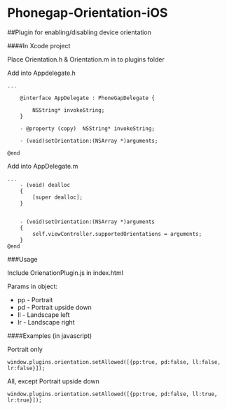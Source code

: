 Phonegap-Orientation-iOS
========================

##Plugin for enabling/disabling device orientation

####In Xcode project

Place Orientation.h & Orientation.m in to plugins folder

Add into Appdelegate.h
	
	...
	
		@interface AppDelegate : PhoneGapDelegate {

			NSString* invokeString;
		}
	
 		- @property (copy)  NSString* invokeString;
                                
		- (void)setOrientation:(NSArray *)arguments;

	@end

Add into AppDelegate.m

	...
		- (void) dealloc
		{
			[super dealloc];
		}


		- (void)setOrientation:(NSArray *)arguments
		{
			self.viewController.supportedOrientations = arguments;
		}
	@end

###Usage

Include OrienationPlugin.js in index.html

Params in object:
* pp - Portrait
* pd - Portrait upside down
* ll - Landscape left
* lr - Landscape right

####Examples (in javascript)

Portrait only

	window.plugins.orientation.setAllowed([{pp:true, pd:false, ll:false, lr:false}]);
	
All, except Portrait upside down

	window.plugins.orientation.setAllowed([{pp:true, pd:false, ll:true, lr:true}]);